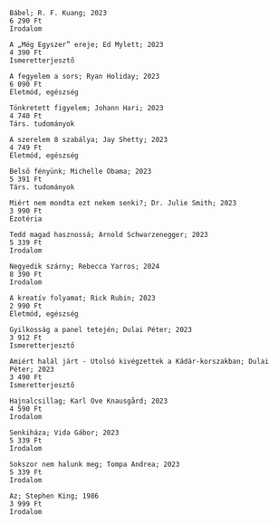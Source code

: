
    Bábel; R. F. Kuang; 2023
    6 290 Ft
    Irodalom

    A „Még Egyszer” ereje; Ed Mylett; 2023
    4 390 Ft
    Ismeretterjesztő

    A fegyelem a sors; Ryan Holiday; 2023 
    6 090 Ft
    Életmód, egészség

    Tönkretett figyelem; Johann Hari; 2023
    4 740 Ft
    Társ. tudományok

    A szerelem 8 szabálya; Jay Shetty; 2023
    4 749 Ft
    Életmód, egészség

    Belső fényünk; Michelle Obama; 2023
    5 391 Ft
    Társ. tudományok

    Miért nem mondta ezt nekem senki?; Dr. Julie Smith; 2023
    3 990 Ft
    Ezotéria

    Tedd magad hasznossá; Arnold Schwarzenegger; 2023
    5 339 Ft
    Irodalom

    Negyedik szárny; Rebecca Yarros; 2024
    8 390 Ft
    Irodalom

    A kreatív folyamat; Rick Rubin; 2023
    2 990 Ft
    Életmód, egészség

    Gyilkosság a panel tetején; Dulai Péter; 2023
    3 912 Ft
    Ismeretterjesztő
    
    Amiért halál járt - Utolsó kivégzettek a Kádár-korszakban; Dulai Péter; 2023
    3 490 Ft
    Ismeretterjesztő

    Hajnalcsillag; Karl Ove Knausgård; 2023
    4 590 Ft
    Irodalom

    Senkiháza; Vida Gábor; 2023
    5 339 Ft
    Irodalom

    Sokszor nem halunk meg; Tompa Andrea; 2023
    5 339 Ft
    Irodalom

    Az; Stephen King; 1986
    3 999 Ft
    Irodalom